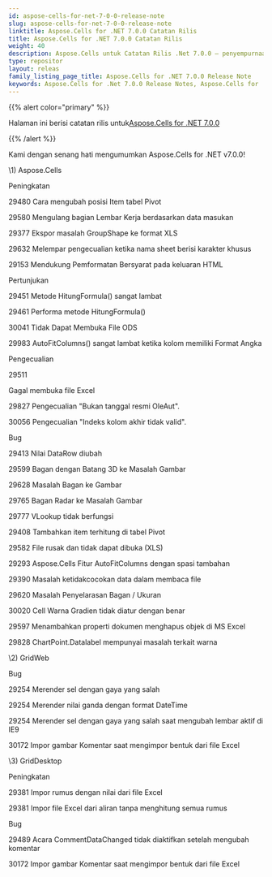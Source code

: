 ```yaml
---
id: aspose-cells-for-net-7-0-0-release-note
slug: aspose-cells-for-net-7-0-0-release-note
linktitle: Aspose.Cells for .NET 7.0.0 Catatan Rilis
title: Aspose.Cells for .NET 7.0.0 Catatan Rilis
weight: 40
description: Aspose.Cells untuk Catatan Rilis .Net 7.0.0 – penyempurnaan terbaru, fitur baru, dan perbaikan
type: repositor
layout: releas
family_listing_page_title: Aspose.Cells for .NET 7.0.0 Release Note
keywords: Aspose.Cells for .Net 7.0.0 Release Notes, Aspose.Cells for .Net 7.0.0 updates and fixe
---
```

{{% alert color="primary" %}} 

 Halaman ini berisi catatan rilis untuk[Aspose.Cells for .NET 7.0.0](https://releases.aspose.com/cells/net/new-releases/aspose.cells-for-.net-7.0.0/)

{{% /alert %}} 

 Kami dengan senang hati mengumumkan Aspose.Cells for .NET v7.0.0!

\1) Aspose.Cells 

 Peningkatan

 29480 Cara mengubah posisi Item tabel Pivot

 29580 Mengulang bagian Lembar Kerja berdasarkan data masukan

 29377 Ekspor masalah GroupShape ke format XLS

 29632 Melempar pengecualian ketika nama sheet berisi karakter khusus

 29153 Mendukung Pemformatan Bersyarat pada keluaran HTML

 Pertunjukan

29451 Metode HitungFormula() sangat lambat

 29461 Performa metode HitungFormula()

 30041 Tidak Dapat Membuka File ODS

 29983 AutoFitColumns() sangat lambat ketika kolom memiliki Format Angka

 Pengecualian



29511 

 Gagal membuka file Excel

 29827 Pengecualian "Bukan tanggal resmi OleAut".

 30056 Pengecualian "Indeks kolom akhir tidak valid".

Bug

 29413 Nilai DataRow diubah

 29599 Bagan dengan Batang 3D ke Masalah Gambar

 29628 Masalah Bagan ke Gambar

 29765 Bagan Radar ke Masalah Gambar

 29777 VLookup tidak berfungsi

 29408 Tambahkan item terhitung di tabel Pivot

 29582 File rusak dan tidak dapat dibuka (XLS)

 29293 Aspose.Cells Fitur AutoFitColumns dengan spasi tambahan

 29390 Masalah ketidakcocokan data dalam membaca file

 29620 Masalah Penyelarasan Bagan / Ukuran

 30020 Cell Warna Gradien tidak diatur dengan benar

 29597 Menambahkan properti dokumen menghapus objek di MS Excel

29828 ChartPoint.Datalabel mempunyai masalah terkait warna

 \2) GridWeb

Bug

 29254 Merender sel dengan gaya yang salah

 29254 Merender nilai ganda dengan format DateTime

 29254 Merender sel dengan gaya yang salah saat mengubah lembar aktif di IE9

 30172 Impor gambar Komentar saat mengimpor bentuk dari file Excel

 \3) GridDesktop

 Peningkatan

 29381 Impor rumus dengan nilai dari file Excel

 29381 Impor file Excel dari aliran tanpa menghitung semua rumus

Bug

 29489 Acara CommentDataChanged tidak diaktifkan setelah mengubah komentar

 30172 Impor gambar Komentar saat mengimpor bentuk dari file Excel
